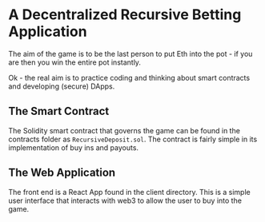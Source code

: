 # A Decentralized Recursive Betting Application

The aim of the game is to be the last person to put Eth into the pot - if you are then you win the entire pot instantly.

Ok - the real aim is to practice coding and thinking about smart contracts and developing (secure) DApps.

## The Smart Contract

The Solidity smart contract that governs the game can be found in the contracts folder as `RecursiveDeposit.sol`. The contract is fairly simple in its implementation of buy ins and payouts.

## The Web Application

The front end is a React App found in the client directory. This is a simple user interface that interacts with web3 to allow the user to buy into the game.